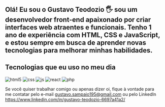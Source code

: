 ## Olá! Eu sou o Gustavo Teodozio 🖐️ sou um desenvolvedor front-end apaixonado por criar interfaces web atraentes e funcionais. Tenho 1 ano de experiência com HTML, CSS e JavaScript, e estou sempre em busca de aprender novas tecnologias para melhorar minhas habilidades.

## Tecnologias que eu uso no meu dia

<div style="display: inline_block">
  <img align="center" alt="html5" src="https://img.shields.io/badge/HTML5-E34F26?style=for-the-badge&logo=html5&logoColor=white" />
  <img align="center" alt="css" src="https://img.shields.io/badge/CSS3-1572B6?style=for-the-badge&logo=css3&logoColor=white" />
  <img align="center" alt="js" src="https://img.shields.io/badge/JavaScript-F7DF1E?style=for-the-badge&logo=javascript&logoColor=black" />
  <img align="center" alt="react" src="https://img.shields.io/badge/React-20232A?style=for-the-badge&logo=react&logoColor=61DAFB" />
  <img align="center" alt="php" src="https://img.shields.io/badge/PHP-777BB4?style=for-the-badge&logo=php&logoColor=white"
  <img align="center" alt="sql" src= "https://img.shields.io/badge/MySQL-005C84?style=for-the-badge&logo=mysql&logoColor=white"   
</div><br/>

Se você quiser trabalhar comigo ou apenas dizer oi, fique à vontade para me contatar pelo e-mail gustavo.sampaio195@gmail.com  ou pelo LinkedIn https://www.linkedin.com/in/gustavo-teodozio-6697a41a2/

